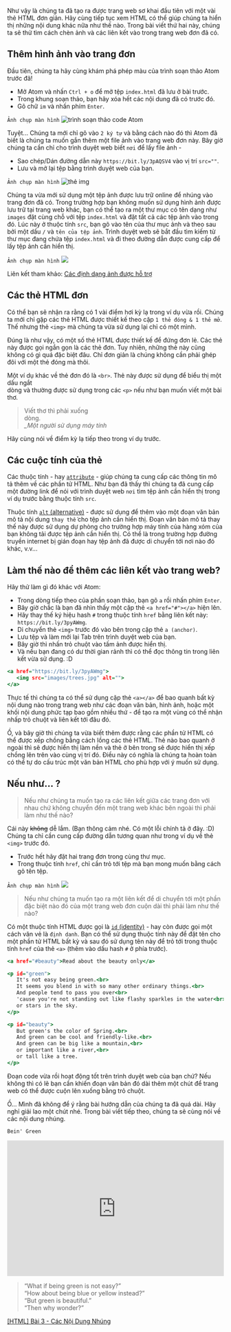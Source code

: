 Như vậy là chúng ta đã tạo ra được trang web sơ khai đầu tiên với một vài thẻ HTML đơn giản. Hãy cùng tiếp tục xem HTML có thể giúp chúng ta hiển thị những nội dung khác nữa như thế nào. Trong bài viết thứ hai này, chúng ta sẽ thử tìm cách chèn ảnh và các liên kết vào trong trang web đơn đã có.

## Thêm hình ảnh vào trang đơn

Đầu tiên, chúng ta hãy cùng khám phá phép màu của trình soạn thảo Atom trước đã!

- Mở Atom và nhấn `Ctrl + o` để mở tệp `index.html` đã lưu ở bài trước.
- Trong khung soạn thảo, bạn hãy xóa hết các nội dung đã có trước đó.
- Gõ chữ `im` và nhấn phím `Enter`.

`Ảnh chụp màn hình`
![trình soạn thảo code Atom](https://images.viblo.asia/b9efe2cf-a91e-4741-b974-3f2794eac619.png)

Tuyệt... Chúng ta mới chỉ gõ vào `2 ký tự` và bằng cách nào đó thì Atom đã biết là chúng ta muốn gắn thêm một file ảnh vào trang web đơn này. Bây giờ chúng ta cần chỉ cho trình duyệt web biết `nơi` để lấy file ảnh -

- Sao chép/Dán đường dẫn này `https://bit.ly/3pAQSV4` vào vị trí `src=""`.
- Lưu và mở lại tệp bằng trình duyệt web của bạn.

`Ảnh chụp màn hình`
![thẻ img](https://images.viblo.asia/5fba0a2b-eb28-4c0e-9695-1c207d0629fe.png)

Chúng ta vừa mới sử dụng một tệp ảnh được lưu trữ online để nhúng vào trang đơn đã có. Trong trường hợp bạn không muốn sử dụng hình ảnh được lưu trữ tại trang web khác, bạn có thể tạo ra một thư mục có tên dạng như `images` đặt cùng chỗ với tệp `index.html` và đặt tất cả các tệp ảnh vào trong đó. Lúc này ở thuộc tính `src`, bạn gõ vào tên của thư mục ảnh và theo sau bởi một dấu `/` và `tên của tệp ảnh`. Trình duyệt web sẽ bắt đầu tìm kiếm từ thư mục đang chứa tệp `index.html` và đi theo đường dẫn được cung cấp để lấy tệp ảnh cần hiển thị.

`Ảnh chụp màn hình`
![](https://images.viblo.asia/c7134664-c36a-46bf-9006-475c464739d8.png)

Liên kết tham khảo: [Các định dạng ảnh được hỗ trợ](https://developer.mozilla.org/en-US/docs/Web/HTML/Element/img#Supported_image_formats)

## Các thẻ HTML đơn

Có thể bạn sẽ nhận ra rằng có 1 vài điểm hơi kỳ lạ trong ví dụ vừa rồi. Chúng ta mới chỉ gặp các thẻ HTML được thiết kế theo cặp `1 thẻ đóng & 1 thẻ mở`. Thế nhưng thẻ `<img>` mà chúng ta vừa sử dụng lại chỉ có một mình.

Đúng là như vậy, có một số thẻ HTML được thiết kế để đứng đơn lẻ. Các thẻ này được gọi ngắn gọn là các thẻ đơn. Tuy nhiên, những thẻ này cũng không có gì quá đặc biệt đâu. Chỉ đơn giản là chúng không cần phải ghép đôi với một thẻ đóng mà thôi.

Một ví dụ khác về thẻ đơn đó là `<br>`. Thẻ này được sử dụng để biểu thị một dấu ngắt<br>dòng và thường được sử dụng trong các `<p>` nếu như bạn muốn viết một bài thơ.

> Viết thơ thì phải xuống<br>
> dòng.  
> _\_Một người sử dụng máy tính_

Hãy cùng nói về điểm kỳ lạ tiếp theo trong ví dụ trước.

## Các cuộc tính của thẻ

Các thuộc tính - hay [`attribute`](https://developer.mozilla.org/en-US/docs/Web/HTML/Attributes) - giúp chúng ta cung cấp các thông tin mô tả thêm về các phần tử HTML. Như bạn đã thấy thì chúng ta đã cung cấp một đường link để nói với trình duyệt web `nơi` tìm tệp ảnh cần hiển thị trong ví dụ trước bằng thuộc tính `src`.

Thuộc tính [`alt` (alternative)](https://www.w3schools.com/tags/att_img_alt.asp) - được sử dụng để thêm vào một đoạn văn bản mô tả nội dung `thay thế` cho tệp ảnh cần hiển thị. Đoạn văn bản mô tả thay thế này được sử dụng dự phòng cho trường hợp máy tính của hàng xóm của bạn không tải được tệp ảnh cần hiển thị. Có thể là trong trường hợp đường truyền internet bị gián đoạn hay tệp ảnh đã được di chuyển tới nơi nào đó khác, v.v...

## Làm thế nào để thêm các liên kết vào trang web?

Hãy thử làm gì đó khác với Atom:

- Trong dòng tiếp theo của phần soạn thảo, bạn gõ `a` rồi nhấn phím `Enter`.
- Bây giờ chắc là bạn đã nhìn thấy một cặp thẻ `<a href="#"></a>` hiện lên.
- Hãy thay thế ký hiệu hash `#` trong thuộc tính `href` bằng liên kết này: `https://bit.ly/3pyAWmg`.
- Di chuyển thẻ `<img>` trước đó vào bên trong cặp thẻ `a (anchor)`.
- Lưu tệp và làm mới lại Tab trên trình duyệt web của bạn.
- Bây giờ thì nhấn trỏ chuột vào tấm ảnh được hiển thị.
- Và nếu bạn đang có dư thời gian rảnh thì có thể đọc thông tin trong liên kết vừa sử dụng. :D

```index.html
<a href="https://bit.ly/3pyAWmg">
   <img src="images/trees.jpg" alt="">
</a>
```

Thực tế thì chúng ta có thể sử dụng cặp thẻ `<a></a>` để bao quanh bất kỳ nội dung nào trong trang web như các đoạn văn bản, hình ảnh, hoặc một khối nội dung phức tạp bao gồm nhiều thứ - để tạo ra một vùng có thể nhận nhấp trỏ chuột và liên kết tới đâu đó.

Ồ, và bây giờ thì chúng ta vừa biết thêm được rằng các phần tử HTML có thể được xếp chồng bằng cách lồng các thẻ HTML. Thẻ nào bao quanh ở ngoài thì sẽ được hiển thị làm nền và thẻ ở bên trong sẽ được hiển thị xếp chồng lên trên vào cùng vị trí đó. Điều này có nghĩa là chúng ta hoàn toàn có thể tự do cấu trúc một văn bản HTML cho phù hợp với ý muốn sử dụng.

## Nếu như... ?

> Nếu như chúng ta muốn tạo ra các liên kết giữa các trang đơn với nhau chứ không chuyển đến một trang web khác bên ngoài thì phải làm như thế nào?

Cái này ~~không~~ dễ lắm. (Bạn thông cảm nhé. Có một lỗi chính tả ở đây. :D)  
Chúng ta chỉ cần cung cấp đường dẫn tương quan như trong ví dụ về thẻ `<img>` trước đó.

- Trước hết hãy đặt hai trang đơn trong cùng thư mục.
- Trong thuộc tính `href`, chỉ cần trỏ tới tệp mà bạn mong muốn bằng cách gõ tên tệp.

`Ảnh chụp màn hình`
![](https://images.viblo.asia/73241714-3d20-4b75-b59b-073b3162f49b.png)

> Nếu như chúng ta muốn tạo ra một liên kết để di chuyển tới một phần đặc biệt nào đó của một trang web đơn cuộn dài thì phải làm như thế nào?

Có một thuộc tính HTML được gọi là [`id` (identity)](https://www.w3schools.com/tags/att_id.asp) - hay còn được gọi một cách văn vẻ là `định danh`. Bạn có thể sử dụng thuộc tính này để đặt tên cho một phần tử HTML bất kỳ và sau đó sử dụng tên này để trỏ tới trong thuộc tính `href` của thẻ `<a>` (thêm vào dấu hash `#` ở phía trước).

```identity.html
<a href="#beauty">Read about the beauty only</a>

<p id="green">
   It's not easy being green.<br>
   It seems you blend in with so many other ordinary things.<br>
   And people tend to pass you over<br>
   'cause you're not standing out like flashy sparkles in the water<br>
   or stars in the sky.
</p>

<p id="beauty">
   But green's the color of Spring.<br>
   And green can be cool and friendly-like.<br>
   And green can be big like a mountain,<br>
   or important like a river,<br>
   or tall like a tree.
</p>
```

Đoạn code vừa rồi hoạt động tốt trên trình duyệt web của bạn chứ? Nếu không thì có lẽ bạn cần khiến đoạn văn bản đó dài thêm một chút để trang web có thể được cuộn lên xuống bằng trỏ chuột.

Ồ... Mình đã không để ý rằng bài hướng dẫn của chúng ta đã quá dài. Hãy nghỉ giải lao một chút nhé. Trong bài viết tiếp theo, chúng ta sẽ cùng nói về các nội dung nhúng.

`Bein' Green`

<iframe width="100%" height="315" src="https://www.youtube.com/embed/z4ZxxHbJGbY" title="YouTube video player" frameborder="0" allow="accelerometer; autoplay; clipboard-write; encrypted-media; gyroscope; picture-in-picture" allowfullscreen></iframe>

> “What if being green is not easy?”  
> “How about being blue or yellow instead?”  
> “But green is beautiful.”  
> “Then why wonder?”

[[HTML] Bài 3 - Các Nội Dung Nhúng](/article/view/0003/html-bài-3---cách-sử-dụng-các-nội-dung-nhúng)
